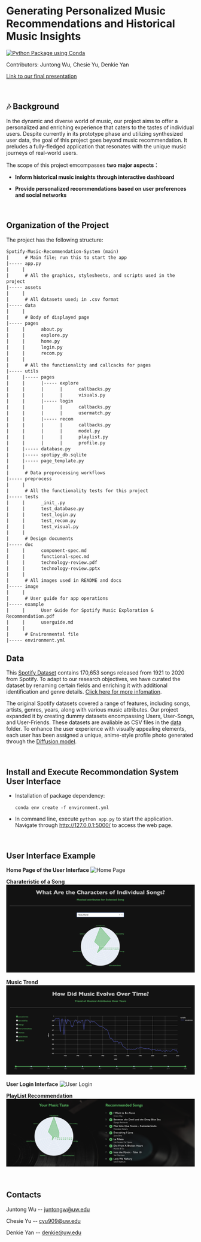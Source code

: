 # Generating Personalized Music Recommendations and Historical Music Insights

[![Python Package using Conda](https://github.com/CSE583-Fall2023-Project/Spotify-Music-Recommendation-System/actions/workflows/python-package-conda.yml/badge.svg)](https://github.com/CSE583-Fall2023-Project/Spotify-Music-Recommendation-System/actions/workflows/python-package-conda.yml)

Contributors: Juntong Wu, Chesie Yu, Denkie Yan

[Link to our final presentation](https://www.canva.com/design/DAF2eED5cgQ/Uky87RYJRucaIZsR0NtEwQ/view?utm_content=DAF2eED5cgQ&utm_campaign=designshare&utm_medium=link&utm_source=editor)

<br>

## 🎶 Background

In the dynamic and diverse world of music, our project aims to offer a personalized and enriching experience that caters to the tastes of individual users.  Despite currently in its prototype phase and utilizing synthesized user data, the goal of this project goes beyond music recommendation. It preludes a fully-fledged application that resonates with the unique music journeys of real-world users.  

The scope of this project emcompasses **two major aspects**：

- **Inform historical music insights through interactive dashboard**

- **Provide personalized recommendations based on user preferences and social networks**  

<br>

## Organization of the Project 

The project has the following structure:
```
Spotify-Music-Recommendation-System (main)   
|      # Main file; run this to start the app
|----- app.py
|     |
|      # All the graphics, stylesheets, and scripts used in the project
|----- assets
|     |
|      # All datasets used; in .csv format 
|----- data
|     |
|      # Body of displayed page 
|----- pages
|     |      about.py
|     |      explore.py
|     |      home.py
|     |      login.py
|     |      recom.py
|     |
|      # All the functionality and callcacks for pages
|----- utils
|     |----- pages
|     |      |----- explore
|     |      |      |      callbacks.py
|     |      |      |      visuals.py
|     |      |----- login
|     |      |      |      callbacks.py
|     |      |      |      usermatch.py
|     |      |----- recom
|     |      |      |      callbacks.py
|     |      |      |      model.py
|     |      |      |      playlist.py
|     |      |      |      profile.py
|     |----- database.py
|     |----- spotipy_db.sqlite 
|     |----- page_template.py
|     |
|      # Data preprocessing workflows
|----- preprocess
|     |
|      # All the functionality tests for this project
|----- tests
|     |      _init_.py
|     |      test_database.py
|     |      test_login.py
|     |      test_recom.py
|     |      test_visual.py
|     |
|      # Design documents
|----- doc
|     |      component-spec.md
|     |      functional-spec.md
|     |      technology-review.pdf
|     |      technology-review.pptx
|     | 
|      # All images used in README and docs
|----- image
|     | 
|      # User guide for app operations
|----- example
|     |      User Guide for Spotify Music Exploration & Recommendation.pdf
|     |      userguide.md
|     | 
|      # Environmental file
|----- environment.yml
```

## Data

This [Spotify Dataset](https://www.kaggle.com/datasets/vatsalmavani/spotify-dataset/code) contains 170,653 songs released from 1921 to 2020 from Spotify. To adapt to our research objectives, we have curated the dataset by renaming certain fields and enriching it with additional identification and genre details. [Click here for more infomation](https://github.com/CSE583-Fall2023-Project/Spotify-Music-Recommendation-System/blob/main/doc/functional-spec.md). 


The original Spotify datasets covered a range of features, including songs, artists, genres, years, along with various music attributes. Our project expanded it by creating dummy datasets encompassing Users, User-Songs, and User-Friends. These datasets are avaliable as CSV files in the [data](https://github.com/CSE583-Fall2023-Project/Spotify-Music-Recommendation-System/tree/main/data) folder. To enhance the user experience with visually appealing elements, each user has been assigned a unique, anime-style profile photo generated through the [Diffusion model](https://huggingface.co/docs/diffusers/index).

<br>

## Install and Execute Recommondation System User Interface
- Installation of package dependency: 

    ```conda env create -f environment.yml```

- In command line, execute ```python app.py``` to start the application. Navigate through http://127.0.0.1:5000/ to access the web page.

<br>

## User Interface Example

**Home Page of the User Interface**
![Home Page](https://github.com/CSE583-Fall2023-Project/Spotify-Music-Recommendation-System/blob/main/image/01-landing.png)

**Charateristic of a Song**
![Characteristic of a Song](https://github.com/CSE583-Fall2023-Project/Spotify-Music-Recommendation-System/blob/main/image/03-explore-radar.png)

**Music Trend**
![Trend of Music](https://github.com/CSE583-Fall2023-Project/Spotify-Music-Recommendation-System/blob/main/image/03-explore-trend.png)

**User Login Interface**
![User Login](https://github.com/CSE583-Fall2023-Project/Spotify-Music-Recommendation-System/blob/main/image/04-login.png)

**PlayList Recommendation**
![Playlist Recommendation](https://github.com/CSE583-Fall2023-Project/Spotify-Music-Recommendation-System/blob/main/image/05-recom.png)

<br>

## Contacts
Juntong Wu -- juntongw@uw.edu

Chesie Yu -- cyu909@uw.edu

Denkie Yan -- denkie@uw.edu

<br>